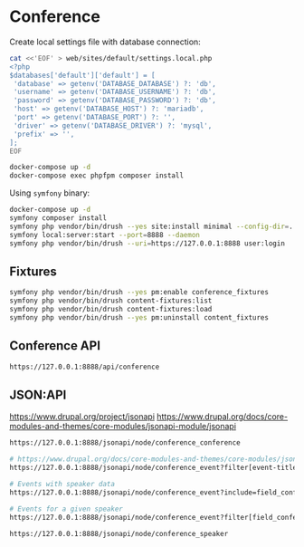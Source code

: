 # Conference

Create local settings file with database connection:

```sh
cat <<'EOF' > web/sites/default/settings.local.php
<?php
$databases['default']['default'] = [
 'database' => getenv('DATABASE_DATABASE') ?: 'db',
 'username' => getenv('DATABASE_USERNAME') ?: 'db',
 'password' => getenv('DATABASE_PASSWORD') ?: 'db',
 'host' => getenv('DATABASE_HOST') ?: 'mariadb',
 'port' => getenv('DATABASE_PORT') ?: '',
 'driver' => getenv('DATABASE_DRIVER') ?: 'mysql',
 'prefix' => '',
];
EOF
```

```sh
docker-compose up -d
docker-compose exec phpfpm composer install
```

Using `symfony` binary:

```sh
docker-compose up -d
symfony composer install
symfony php vendor/bin/drush --yes site:install minimal --config-dir=../config/sync
symfony local:server:start --port=8888 --daemon
symfony php vendor/bin/drush --uri=https://127.0.0.1:8888 user:login
```

## Fixtures

```sh
symfony php vendor/bin/drush --yes pm:enable conference_fixtures
symfony php vendor/bin/drush content-fixtures:list
symfony php vendor/bin/drush content-fixtures:load
symfony php vendor/bin/drush --yes pm:uninstall content_fixtures
```

## Conference API

```sh
https://127.0.0.1:8888/api/conference
```

## JSON:API

https://www.drupal.org/project/jsonapi
https://www.drupal.org/docs/core-modules-and-themes/core-modules/jsonapi-module/jsonapi

```sh
https://127.0.0.1:8888/jsonapi/node/conference_conference

# https://www.drupal.org/docs/core-modules-and-themes/core-modules/jsonapi-module/filtering
https://127.0.0.1:8888/jsonapi/node/conference_event?filter[event-title][path]=title&filter[event-title][operator]==&filter[event-title][value]=welcome

# Events with speaker data
https://127.0.0.1:8888/jsonapi/node/conference_event?include=field_conference_speakers

# Events for a given speaker
https://127.0.0.1:8888/jsonapi/node/conference_event?filter[field_conference_speakers.id]=7077c4cd-4ab4-4850-aa54-5ec57f82ec69

https://127.0.0.1:8888/jsonapi/node/conference_speaker
```
